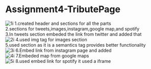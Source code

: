 # Assignment4-TributePage
![1i](https://github.com/yadnika10/Assignment4-TributePage/assets/122971264/de1b36b6-e622-44b4-82ff-efd248b91875)
1.created header and sections for all the parts<br>
2.sections for tweets,images,instagram,google map,and spotify<br>
3.In tweets section embeded the link from twitter and added that<br>
![2i](https://github.com/yadnika10/Assignment4-TributePage/assets/122971264/9f2424c0-4cca-4a4d-a852-5d105ffd3354)
4.used img tag for images section<br>
5.used section as it is a semantics tag provides better functionality<br>
![3i](https://github.com/yadnika10/Assignment4-TributePage/assets/122971264/4f498efc-56c3-4869-9872-c237259caa1e)
6.Embed link from instagram page and added<br>
![4i](https://github.com/yadnika10/Assignment4-TributePage/assets/122971264/51b26843-b499-4a4c-82ba-d78671daff49)
7.Embeded map from google maps<br>
![5i](https://github.com/yadnika10/Assignment4-TributePage/assets/122971264/05cf70d8-604a-43c1-ab55-9686fbc882c1)
8.used embed link for spotify it used a iframe<br>
